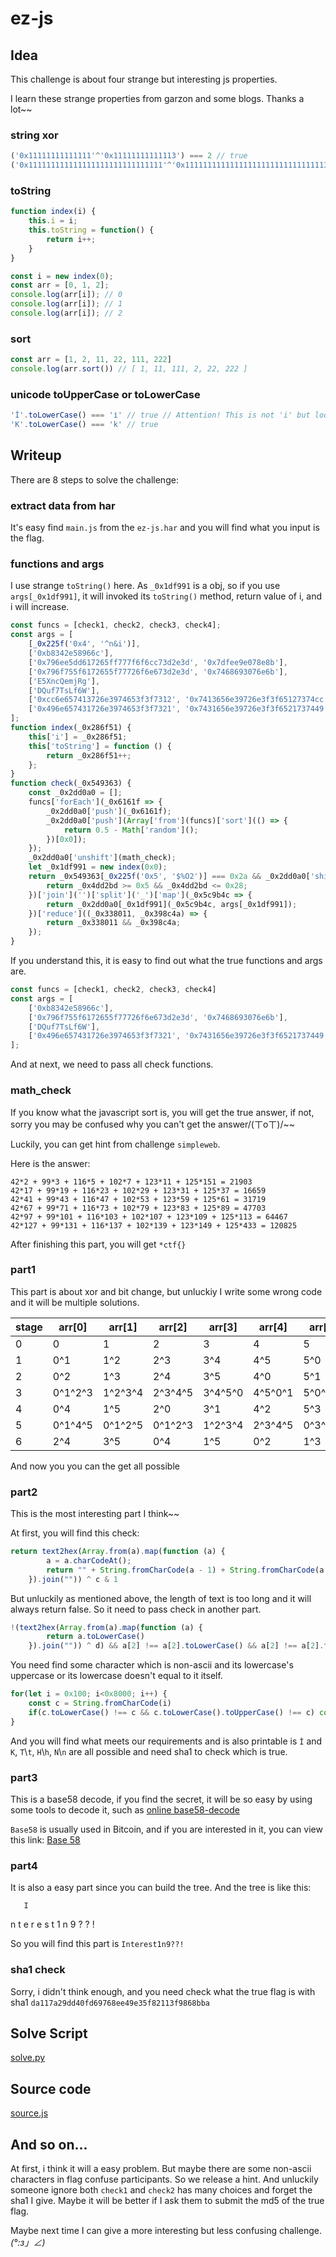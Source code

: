 # ez-js

## Idea

This challenge is about four strange but interesting js properties.

I learn these strange properties from garzon and some blogs. Thanks a lot~~ 

### string xor
```javascript
('0x11111111111111'^'0x11111111111113') === 2 // true
('0x111111111111111111111111111111'^'0x111111111111111111111111111111133') === 0 // true
```

### toString
```javascript
function index(i) {
    this.i = i;
    this.toString = function() {
        return i++;
    }
}

const i = new index(0);
const arr = [0, 1, 2];
console.log(arr[i]); // 0
console.log(arr[i]); // 1
console.log(arr[i]); // 2
```

### sort
```javascript
const arr = [1, 2, 11, 22, 111, 222]
console.log(arr.sort()) // [ 1, 11, 111, 2, 22, 222 ]
```

### unicode toUpperCase or toLowerCase
```javascript
'İ'.toLowerCase() === 'i̇' // true // Attention! This is not 'i' but looks like it
'K'.toLowerCase() === 'k' // true
```

## Writeup

There are 8 steps to solve the challenge:

### extract data from har

It's easy find `main.js` from the `ez-js.har` and you will find what you input is the flag.

### functions and args

I use strange `toString()` here. As `_0x1df991` is a obj, so if you use `args[_0x1df991]`, it will invoked its `toString()` method, return value of i, and i will increase.

```javascript
const funcs = [check1, check2, check3, check4];
const args = [
    [_0x225f('0x4', '^n&i')],
    ['0xb8342e58966c'],
    ['0x796ee5dd617265ff777f6f6cc73d2e3d', '0x7dfee9e078e8b'],
    ['0x796f755f6172655f77726f6e673d2e3d', '0x7468693076e6b'],
    ['E5XncQemjRg'],
    ['DQuf7TsLf6W'],
    ['0xcc6e657413726e3974653f3f7312', '0x7413656e39726e3f3f65127374cc'],
    ['0x496e657431726e3974653f3f7321', '0x7431656e39726e3f3f6521737449']
];
function index(_0x286f51) {
    this['i'] = _0x286f51;
    this['toString'] = function () {
        return _0x286f51++;
    };
}
function check(_0x549363) {
    const _0x2dd0a0 = [];
    funcs['forEach'](_0x6161f => {
        _0x2dd0a0['push'](_0x6161f);
        _0x2dd0a0['push'](Array['from'](funcs)['sort'](() => {
            return 0.5 - Math['random']();
        })[0x0]);
    });
    _0x2dd0a0['unshift'](math_check);
    let _0x1df991 = new index(0x0);
    return _0x549363[_0x225f('0x5', '$%O2')] === 0x2a && _0x2dd0a0['shift']()(_0x549363) && [..._0x549363]['filter']((_0x75ff26, _0x4dd2bd) => {
        return _0x4dd2bd >= 0x5 && _0x4dd2bd <= 0x28;
    })['join']('')['split']('_')['map'](_0x5c9b4c => {
        return _0x2dd0a0[_0x1df991](_0x5c9b4c, args[_0x1df991]);
    })['reduce']((_0x338011, _0x398c4a) => {
        return _0x338011 && _0x398c4a;
    });
}
```

If you understand this, it is easy to find out what the true functions and args are.

```javascript
const funcs = [check1, check2, check3, check4]
const args = [
    ['0xb8342e58966c'],
    ['0x796f755f6172655f77726f6e673d2e3d', '0x7468693076e6b'],
    ['DQuf7TsLf6W'],
    ['0x496e657431726e3974653f3f7321', '0x7431656e39726e3f3f6521737449']
];
```

And at next, we need to pass all check functions.

### math_check

If you know what the javascript sort is, you will get the true answer, if not, sorry you may be confused why you can't get the answer/(ㄒoㄒ)/~~

Luckily, you can get hint from challenge `simpleweb`.

Here is the answer:
```
42*2 + 99*3 + 116*5 + 102*7 + 123*11 + 125*151 = 21903
42*17 + 99*19 + 116*23 + 102*29 + 123*31 + 125*37 = 16659
42*41 + 99*43 + 116*47 + 102*53 + 123*59 + 125*61 = 31719
42*67 + 99*71 + 116*73 + 102*79 + 123*83 + 125*89 = 47703
42*97 + 99*101 + 116*103 + 102*107 + 123*109 + 125*113 = 64467
42*127 + 99*131 + 116*137 + 102*139 + 123*149 + 125*433 = 120825
```

After finishing this part, you will get `*ctf{}`

### part1

This part is about xor and bit change, but unluckiy I write some wrong code and it will be multiple solutions.

|stage|arr[0]|arr[1]|arr[2]|arr[3]|arr[4]|arr[5]|
|---|---|---|---|---|---|---|
|0|0|1|2|3|4|5|
|1|0^1|1^2|2^3|3^4|4^5|5^0|
|2|0^2|1^3|2^4|3^5|4^0|5^1|
|3|0^1^2^3|1^2^3^4|2^3^4^5|3^4^5^0|4^5^0^1|5^0^1^2|
|4|0^4|1^5|2^0|3^1|4^2|5^3|
|5|0^1^4^5|0^1^2^5|0^1^2^3|1^2^3^4|2^3^4^5|0^3^4^5|
|6|2^4|3^5|0^4|1^5|0^2|1^3|

And now you you can the get all possible 

### part2

This is the most interesting part I think~~

At first, you will find this check:

```javascript
return text2hex(Array.from(a).map(function (a) {
        a = a.charCodeAt();
        return "" + String.fromCharCode(a - 1) + String.fromCharCode(a - 1) + String.fromCharCode(a + 1)
    }).join("")) ^ c & 1
```

But unluckily as mentioned above, the length of text is too long and it will always return false. So it need to pass check in another part.

```javascript
!(text2hex(Array.from(a).map(function (a) {
        return a.toLowerCase()
    }).join("")) ^ d) && a[2] !== a[2].toLowerCase() && a[2] !== a[2].toLowerCase().toUpperCase() && a[4] !== a[4].toLowerCase() && a[4] !== a[4].toLowerCase().toUpperCase()
```

You need find some character which is non-ascii and its lowercase's uppercase or its lowercase doesn't equal to it itself.

```javascript
for(let i = 0x100; i<0x8000; i++) {
    const c = String.fromCharCode(i)
    if(c.toLowerCase() !== c && c.toLowerCase().toUpperCase() !== c) console.log(c)
}
```

And you will find what meets our requirements and is also printable is `İ` and `K`, `T`\\`t`, `H`\\`h`, `N`\\`n` are all possible and need sha1 to check which is true.

### part3

This is a base58 decode, if you find the secret, it will be so easy by using some tools to decode it, such as [online base58-decode](https://www.browserling.com/tools/base58-decode)

`Base58` is usually used in Bitcoin, and if you are interested in it, you can view this link: [Base 58](https://en.wikipedia.org/wiki/Base58)

### part4

It is also a easy part since you can build the tree. And the tree is like this:

       I
   n       t
 e   r   e   s
t 1 n 9 ? ? ! 

So you will find this part is `Interest1n9??!` 

### sha1 check

Sorry, i didn't think enough, and you need check what the true flag is with sha1 `da117a29dd40fd69768ee49e35f82113f9868bba`

## Solve Script

[solve.py](./solve.py)

## Source code

[source.js](./source.js)

## And so on...

At first, i think it will a easy problem. But maybe there are some non-ascii characters in flag confuse participants. So we release a hint. And unluckily someone ignore both `check1` and `check2` has many choices and forget the sha1 I give. Maybe it will be better if I ask them to submit the md5 of the true flag.

Maybe next time I can give a more interesting but less confusing challenge. _(°:з」∠)_